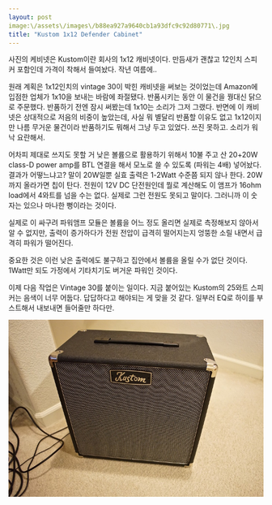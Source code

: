 ```yaml
---
layout: post
image:\/assets\/images\/b88ea927a9640cb1a93dfc9c92d80771\.jpg
title: "Kustom 1x12 Defender Cabinet"
---
```



사진의 케비넷은 Kustom이란 회사의 1x12 캐비넷이다. 만듬새가 괜찮고 12인치 스피커 포함인데 가격이 착해서 들여놨다. 작년 여름에..




원래 계획은 1x12인치의 vintage 30이 박힌 캐비넷을 써보는 것이었는데 Amazon에 입점한 업체가 1x10을 보내는 바람에 좌절됐다. 반품시키는 동안 이 물건을 꿩대신 닭으로 주문했다. 반품하기 전엔 잠시 써봤는데 1x10는 소리가 그저 그랬다. 반면에 이 캐비넷은 상대적으로 저음의 비중이 높았는데, 사실 뭐 별달리 반품할 이유도 없고 1x12이지만 나름 무거운 물건이라 반품하기도 뭐해서 그냥 두고 있었다. 쓰진 못하고. 소리가 워낙 요란해서.




어차피 제대로 쓰지도 못할 거 낮은 볼륨으로 활용하기 위해서 10불 주고 산 20+20W class-D power amp를 BTL 연결을 해서 모노로 쓸 수 있도록 (파워는 4배) 넣어놨다. 결과가 어떻느냐고? 말이 20W일뿐 실효 출력은 1-2Watt 수준쯤 되지 않나 한다. 20W까지 올라가면 칩이 탄다. 전원이 12V DC 단전원인데 뭘로 계산해도 이 앰프가 16ohm load에서 4와트를 넘을 수는 없다. 실제로 그런 전원도 못되고 말이다. 그러니까 이 숫자는 있으나 마나한 뻥이라는 것이다.




실제로 이 싸구려 파워앰프 모듈은 볼륨을 어느 정도 올리면 실제로 측정해보지 않아서 알 수 없지만, 출력이 증가하다가 전원 전압이 급격히 떨어지는지 엉뚱한 소릴 내면서 급격히 파워가 떨어진다. 




중요한 것은 이런 낮은 출력에도 불구하고 집안에서 볼륨을 올릴 수가 없단 것이다. 1Watt만 되도 가정에서 기타치기도 버거운 파워인 것이다.




이제 다음 작업은 Vintage 30를 붙이는 일이다. 지금 붙어있는 Kustom의 25와트 스피커는 음색이 너무 어둡다. 답답하다고 해야되는 게 맞을 것 같다. 일부러 EQ로 하이를 부스트해서 내보내면 들어줄만 하다만.






![image](/assets/images/b88ea927a9640cb1a93dfc9c92d80771.jpg)





